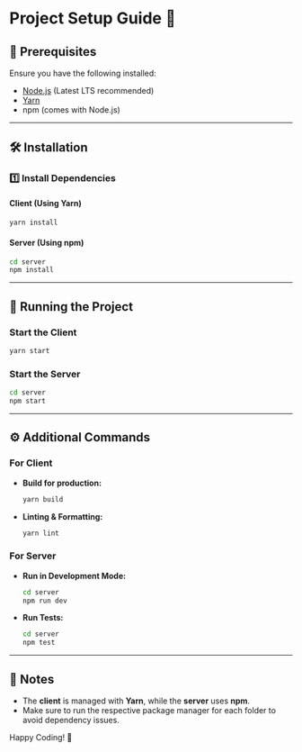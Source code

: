 
# Project Setup Guide 🚀

## 📌 Prerequisites
Ensure you have the following installed:
- [Node.js](https://nodejs.org/) (Latest LTS recommended)
- [Yarn](https://yarnpkg.com/getting-started/install)
- npm (comes with Node.js)

---

## 🛠️ Installation

### 1️⃣ Install Dependencies

#### **Client (Using Yarn)**
```sh
yarn install
```

#### **Server (Using npm)**
```sh
cd server
npm install
```

---

## 🚀 Running the Project

### **Start the Client**
```sh
yarn start
```

### **Start the Server**
```sh
cd server
npm start
```

---

## ⚙️ Additional Commands

### **For Client**
- **Build for production:**  
  ```sh
  yarn build
  ```

- **Linting & Formatting:**  
  ```sh
  yarn lint
  ```

### **For Server**
- **Run in Development Mode:**  
  ```sh
  cd server
  npm run dev
  ```

- **Run Tests:**  
  ```sh
  cd server
  npm test
  ```

---

## 📢 Notes
- The **client** is managed with **Yarn**, while the **server** uses **npm**.
- Make sure to run the respective package manager for each folder to avoid dependency issues.

Happy Coding! 🎉